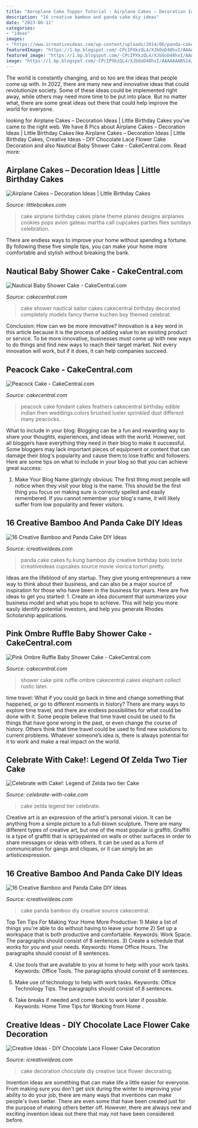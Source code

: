 ```yaml
---
title: "Aeroplane Cake Topper Tutorial : Airplane Cakes – Decoration Ideas"
description: "16 creative bamboo and panda cake diy ideas"
date: "2023-06-11"
categories:
- "ideas"
images:
- "https://www.icreativeideas.com/wp-content/uploads/2014/06/panda-cake-10.jpg"
featuredImage: "https://1.bp.blogspot.com/-CPcIPXkzQL4/XJbOoD48hxI/AAAAAAABS14/JM4EbBgmLXoRddDeg0RgqzKpOLzf_UaqACLcBGAs/s1600/IMG_20190310_083735_new.jpg"
featured_image: "https://1.bp.blogspot.com/-CPcIPXkzQL4/XJbOoD48hxI/AAAAAAABS14/JM4EbBgmLXoRddDeg0RgqzKpOLzf_UaqACLcBGAs/s1600/IMG_20190310_083735_new.jpg"
image: "https://1.bp.blogspot.com/-CPcIPXkzQL4/XJbOoD48hxI/AAAAAAABS14/JM4EbBgmLXoRddDeg0RgqzKpOLzf_UaqACLcBGAs/s1600/IMG_20190310_083735_new.jpg"
---
```



The world is constantly changing, and so too are the ideas that people come up with. In 2022, there are many new and innovative ideas that could revolutionize society. Some of these ideas could be implemented right away, while others may need more time to be put into place. But no matter what, there are some great ideas out there that could help improve the world for everyone.

	

		
looking for Airplane Cakes – Decoration Ideas | Little Birthday Cakes you've came to the right web. We have 8 Pics about Airplane Cakes – Decoration Ideas | Little Birthday Cakes like Airplane Cakes – Decoration Ideas | Little Birthday Cakes, Creative Ideas - DIY Chocolate Lace Flower Cake Decoration and also Nautical Baby Shower Cake - CakeCentral.com. Read more:
		
    
## Airplane Cakes – Decoration Ideas | Little Birthday Cakes

<img loading=lazy src="http://www.littlebcakes.com/wp-content/uploads/2014/01/Airplane-Cake-Designs.jpg" onerror="this.onerror=null;this.src='https://tse1.mm.bing.net/th?id=OIP.ubqjtSyLhf-rtNx_RFL0gAHaFj&amp;pid=15.1';" alt="Airplane Cakes – Decoration Ideas | Little Birthday Cakes">

_Source: littlebcakes.com_

>cake airplane birthday cakes plane theme planes designs airplanes cookies pops avion gateau martha call cupcakes parties flies sundays celebration. 

	

There are endless ways to improve your home without spending a fortune. By following these five simple tips, you can make your home more comfortable and stylish without breaking the bank.

    
## Nautical Baby Shower Cake - CakeCentral.com

<img loading=lazy src="https://cdn001.cakecentral.com/gallery/2015/03/900_875027D3D4_nautical-baby-shower-cake.jpg" onerror="this.onerror=null;this.src='https://tse2.mm.bing.net/th?id=OIP.55MNIoieTr53Xaum7ZscsQHaKs&amp;pid=15.1';" alt="Nautical Baby Shower Cake - CakeCentral.com">

_Source: cakecentral.com_

>cake shower nautical sailor cakes cakecentral birthday decorated completely models fancy theme kuchen boy themed celebrat. 

	

Conclusion: How can we be more innovative?
Innovation is a key word in this article because it is the process of adding value to an existing product or service. To be more innovative, businesses must come up with new ways to do things and find new ways to reach their target market. Not every innovation will work, but if it does, it can help companies succeed.

    
## Peacock Cake - CakeCentral.com

<img loading=lazy src="https://cdn001.cakecentral.com/gallery/2015/03/900_239673DeFv_peacock-cake.jpg" onerror="this.onerror=null;this.src='https://tse3.mm.bing.net/th?id=OIP.4uPG_LEk0tu6WThpIYHucAHaLH&amp;pid=15.1';" alt="Peacock Cake - CakeCentral.com">

_Source: cakecentral.com_

>peacock cake fondant cakes feathers cakecentral birthday edible indian then weddings colors brushed luster sprinkled dust different many peacocks. 

	

What to include in your blog:
Blogging can be a fun and rewarding way to share your thoughts, experiences, and ideas with the world. However, not all bloggers have everything they need in their blog to make it successful. Some bloggers may lack important pieces of equipment or content that can damage their blog's popularity and cause them to lose traffic and followers. Here are some tips on what to include in your blog so that you can achieve great success:
1. Make Your Blog Name glaringly obvious: The first thing most people will notice when they visit your blog is the name. This should be the first thing you focus on making sure is correctly spelled and easily remembered. If you cannot remember your blog's name, it will likely suffer from low popularity and fewer visitors.


    
## 16 Creative Bamboo And Panda Cake DIY Ideas

<img loading=lazy src="https://www.icreativeideas.com/wp-content/uploads/2014/06/panda-cake-10.jpg" onerror="this.onerror=null;this.src='https://tse1.mm.bing.net/th?id=OIP.cEqBS8BYE0rQF1tJJ9DXAwHaLG&amp;pid=15.1';" alt="16 Creative Bamboo and Panda Cake DIY Ideas">

_Source: icreativeideas.com_

>panda cake cakes fu kung bamboo diy creative birthday bolo torte icreativeideas cupcakes source movie viorica torturi pretty. 

	

Ideas are the lifeblood of any startup. They give young entrepreneurs a new way to think about their business, and can also be a major source of inspiration for those who have been in the business for years. Here are five ideas to get you started: 1. Create an idea document that summarizes your business model and what you hope to achieve. This will help you more easily identify potential investors, and help you generate Rhodes Scholarship applications. 
    
## Pink Ombre Ruffle Baby Shower Cake - CakeCentral.com

<img loading=lazy src="https://cdn001.cakecentral.com/gallery/2015/03/900_872440HauO_pink-ombre-ruffle-baby-shower-cake.jpg" onerror="this.onerror=null;this.src='https://tse1.mm.bing.net/th?id=OIP.rQ7v4E8O8ehbRXuMOESvZgHaMy&amp;pid=15.1';" alt="Pink Ombre Ruffle Baby Shower Cake - CakeCentral.com">

_Source: cakecentral.com_

>shower cake pink ruffle ombre cakecentral cakes elephant collect rustic later. 

	

time travel: What if you could go back in time and change something that happened, or go to different moments in history?
There are many ways to explore time travel, and there are endless possibilities for what could be done with it. Some people believe that time travel could be used to fix things that have gone wrong in the past, or even change the course of history. Others think that time travel could be used to find new solutions to current problems. Whatever someone’s idea is, there is always potential for it to work and make a real impact on the world.

    
## Celebrate With Cake!: Legend Of Zelda Two Tier Cake

<img loading=lazy src="https://1.bp.blogspot.com/-CPcIPXkzQL4/XJbOoD48hxI/AAAAAAABS14/JM4EbBgmLXoRddDeg0RgqzKpOLzf_UaqACLcBGAs/s1600/IMG_20190310_083735_new.jpg" onerror="this.onerror=null;this.src='https://tse3.mm.bing.net/th?id=OIP.s9w9OdfTowvqsJaDl9yx7wHaKw&amp;pid=15.1';" alt="Celebrate with Cake!: Legend of Zelda two tier Cake">

_Source: celebrate-with-cake.com_

>cake zelda legend tier celebrate. 

	

Creative art is an expression of the artist's personal vision. It can be anything from a simple picture to a full-blown sculpture. There are many different types of creative art, but one of the most popular is graffiti. Graffiti is a type of graffiti that is spraypainted on walls or other surfaces in order to share messages or ideas with others. It can be used as a form of communication for gangs and cliques, or it can simply be an artisticexpression.

    
## 16 Creative Bamboo And Panda Cake DIY Ideas

<img loading=lazy src="https://www.icreativeideas.com/wp-content/uploads/2014/06/panda-cake-11.jpeg" onerror="this.onerror=null;this.src='https://tse1.mm.bing.net/th?id=OIP.jY2C40gLEk-mCM4AvcmdbAHaJ7&amp;pid=15.1';" alt="16 Creative Bamboo and Panda Cake DIY Ideas">

_Source: icreativeideas.com_

>cake panda bamboo diy creative source cakecentral. 

	

Top Ten Tips For Making Your Home More Productive: 1) Make a list of things you're able to do without having to leave your home
2) Set up a workspace that is both productive and comfortable. Keywords: Work Space. The paragraphs should consist of 8 sentences.
3) Create a schedule that works for you and your needs. Keywords: Home Office Hours. The paragraphs should consist of 8 sentences.

4) Use tools that are available to you at home to help with your work tasks. Keywords: Office Tools. The paragraphs should consist of 8 sentences.

5) Make use of technology to help with work tasks. Keywords: Office Technology Tips. The paragraphs should consist of 8 sentences.

6) Take breaks if needed and come back to work later if possible. Keywords: Home Time Tips for Working from Home .

    
## Creative Ideas - DIY Chocolate Lace Flower Cake Decoration

<img loading=lazy src="https://www.icreativeideas.com/wp-content/uploads/2014/11/Creative-Ideas-DIY-Lace-Chocolate-Cake-Decoration.jpg" onerror="this.onerror=null;this.src='https://tse1.mm.bing.net/th?id=OIP.mfO-86gg3x-X_xQIuHIasAHaHa&amp;pid=15.1';" alt="Creative Ideas - DIY Chocolate Lace Flower Cake Decoration">

_Source: icreativeideas.com_

>cake decoration chocolate diy creative lace flower decorating. 

	

Invention ideas are something that can make life a little easier for everyone. From making sure you don't get sick during the winter to improving your ability to do your job, there are many ways that inventions can make people's lives better. There are even some that have been created just for the purpose of making others better off. However, there are always new and exciting invention ideas out there that may not have been considered before.

